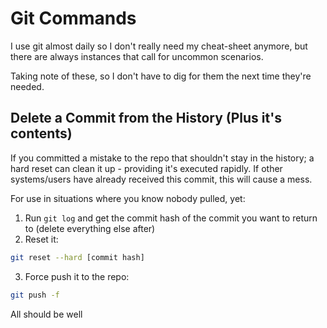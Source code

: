 # Git Commands
I use git almost daily so I don't really need my cheat-sheet anymore, but there are always instances that call for uncommon scenarios.

Taking note of these, so I don't have to dig for them the next time they're needed.

## Delete a Commit from the History (Plus it's contents)
If you committed a mistake to the repo that shouldn't stay in the history; a hard reset can clean it up - providing it's executed rapidly.  If other systems/users have already received this commit, this will cause a mess.

For use in situations where you know nobody pulled, yet:
1. Run `git log` and get the commit hash of the commit you want to return to (delete everything else after)
2. Reset it:
```bash
git reset --hard [commit hash]
```

3. Force push it to the repo:
```bash
git push -f
```

All should be well
